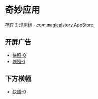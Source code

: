 # 奇妙应用

存在 2 规则组 - [com.magicalstory.AppStore](/src/apps/com.magicalstory.AppStore.ts)

## 开屏广告

- [快照-0](https://i.gkd.li/import/13185745)
- [快照-1](https://i.gkd.li/import/13191546)

## 下方横幅

- [快照-0](https://gkd-kit.gitee.io/import/13185746)
